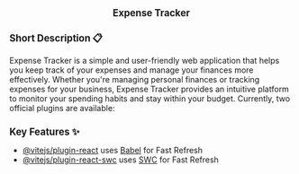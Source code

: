 <div align='center' > 
   <h1 style="font-size:larger;" > Expense Tracker </h1>
</div>

<h1 style="font-size:larger;" >Short Description 📋</h1>

Expense Tracker is a simple and user-friendly web application that helps you keep track of your expenses and manage your finances more effectively. Whether you're managing personal finances or tracking expenses for your business, Expense Tracker provides an intuitive platform to monitor your spending habits and stay within your budget.
Currently, two official plugins are available:

<h1 style="font-size:larger;">Key Features ✨</h1>

- [@vitejs/plugin-react](https://github.com/vitejs/vite-plugin-react/blob/main/packages/plugin-react/README.md) uses [Babel](https://babeljs.io/) for Fast Refresh
- [@vitejs/plugin-react-swc](https://github.com/vitejs/vite-plugin-react-swc) uses [SWC](https://swc.rs/) for Fast Refresh
